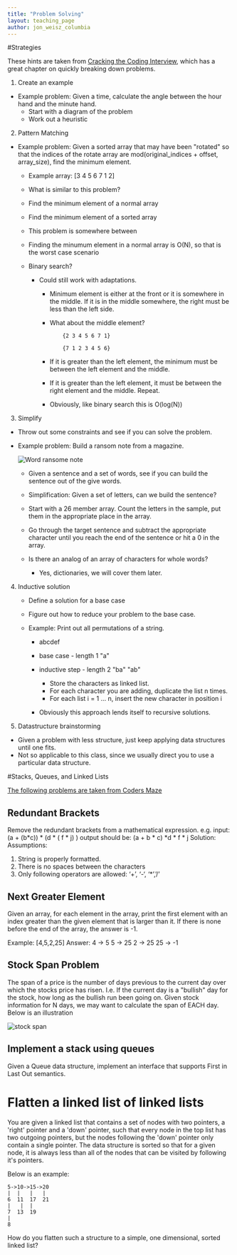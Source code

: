 ```yaml
---
title: "Problem Solving"
layout: teaching_page
author: jon_weisz_columbia
---
```



#Strategies

These hints are taken from [Cracking the Coding Interview](http://www.amazon.com/Cracking-Coding-Interview-Programming-Questions/dp/098478280X#),
which has a great chapter on quickly breaking down problems. 

1. Create an example
  * Example problem: Given a time, calculate the angle between the hour hand and the minute hand.
	* Start with a diagram of the problem
	* Work out a heuristic


2. Pattern Matching
  * Example problem: Given a sorted array that may have been "rotated" so that the indices of the rotate array are mod(original_indices + offset, array_size), find the minimum element.
    * Example array: [3 4 5 6 7 1 2] 
    * What is similar to this problem?


    * Find the minimum element of a normal array
	* Find the minimum element of a sorted array
	* This problem is somewhere between

	* Finding the minumum element in a normal array is O(N), so that is the worst case scenario
	* Binary search?


	  * Could still work with adaptations.
		* Minimum element is either at the front or it is somewhere in the middle. If it is in the middle somewhere, the right must be less than the left side. 
	    * What about the middle element?


                  {2 3 4 5 6 7 1}

                  {7 1 2 3 4 5 6}

        * If it is greater than the left element, the minimum must be between the left element and the middle.
		
		* If it is greater than the left element, it must be between the right element and the middle. Repeat.
		
	    * Obviously, like binary search this is O(log(N))


3. Simplify
  * Throw out some constraints and see if you can solve the problem.
  * Example problem: Build a ransom note from a magazine.

	![Word ransome note](http://www.editorsweblog.org/sites/editorsweblog.org/files/imagecache/default_col_4/field_blog_entry_image/ransomnote-thumb-240x240-2929_0.jpg)

	* Given a sentence and a set of words, see if you can build the sentence out of the give words.

	* Simplification: Given a set of letters, can we build the sentence?

	* Start with a 26 member array. Count the letters in the sample, put them in the appropriate place in the array.
	
	* Go through the target sentence and subtract the appropriate character until you reach the end of the sentence or hit a 0 in the array.
	
	* Is there an analog of an array of characters for whole words?
   	  * Yes, dictionaries, we will cover them later.

  
4. Inductive solution

   * Define a solution for a base case
   
   * Figure out how to reduce your problem to the base case.
   
   * Example: Print out all permutations of a string.
	 * abcdef
	 * base case - length 1 "a"
	 * inductive step - length 2 "ba" "ab"
	   * Store the characters as linked list.
	   * For each character you are adding, duplicate the list n times.
	   * For each list i = 1 ... n, insert the new character in position i  
	   
	 * Obviously this approach lends itself to recursive solutions.

5. Datastructure brainstorming
  * Given a problem with less structure, just keep applying data structures until one fits. 
  * Not so applicable to this class, since we usually direct you to use a particular data structure. 

#Stacks, Queues, and Linked Lists

[The following problems are taken from Coders Maze](http://codersmaze.com/data-structure-and-algorithms-questions/stacks-and-queues-questions/)

## Redundant Brackets
Remove the redundant brackets from a mathematical expression.
e.g. input: (a + (b*c)) * (d * ( f * j) )
output should be: (a + b * c) *d * f * j
Solution:
Assumptions:

1. String is properly formatted. 
2. There is no spaces between the characters
3. Only following operators are allowed: ‘+’, ‘-‘, ‘*’,’/’


## Next Greater Element
Given an array, for each element in the array, print the first element with an index greater than the given element that is larger than it.  If there is none before the end of the array, the answer is -1.


Example: [4,5,2,25]
Answer:
4 -> 5
5 -> 25
2 -> 25
25 -> -1



## Stock Span Problem

The span of a price is the number of days previous to the current day over which the stocks price has risen. I.e. If the current day is a "bullish" day for the stock, how long as the bullish run been going on. Given stock information for N days, we may want to calculate the span of EACH day. Below is an illustration

![stock span](http://d2o58evtke57tz.cloudfront.net/wp-content/uploads/StockSpanProblem.png)


## Implement a stack using queues
Given a Queue data structure, implement an interface that supports First in Last Out semantics.



# Flatten a linked list of linked lists

You are given a linked list that contains a set of nodes with two pointers, a 'right' pointer and a 'down' pointer, such that every node in the top list has two outgoing pointers, but the nodes following the 'down' pointer only contain a single pointer. The data structure is sorted so that for a given node, it is always less than all of the nodes that can be visited by following it's pointers.

Below is an example:


    5->10->15->20 
    |  |   |   |  
    6  11  17  21 
    |   |  |      
    7  13  19     
    |             
    8             

How do you flatten such a structure to a simple, one dimensional, sorted linked list?
